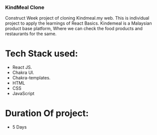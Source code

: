 ### KindMeal Clone 
Construct Week project of cloning Kindmeal.my web.
This is individual project to apply the learnings of React Basics. 
Kindemeal is a Malaysian product base platform, Where we can check the food products and restaurants for the same. 

# Tech Stack used: 
- React JS.
- Chakra UI.
- Chakra-templates.
- HTML 
- CSS
- JavaScript

# Duration Of project:
- 5 Days

